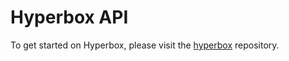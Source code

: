 # Hyperbox API

To get started on Hyperbox, please visit
the [hyperbox](https://gitlab.com/kamax-io/software/hyperbox/hyperbox "HBox @ GitHub") repository.
